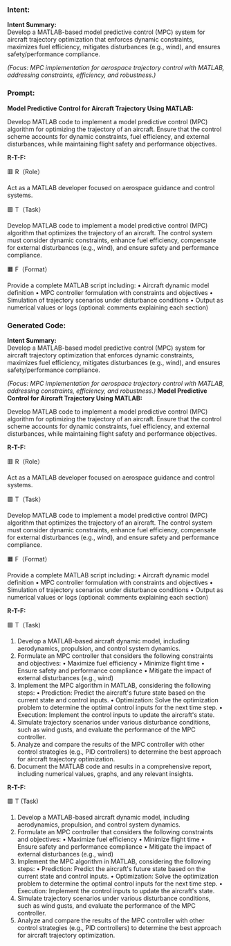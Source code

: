 ### Intent:
**Intent Summary:**  
Develop a MATLAB-based model predictive control (MPC) system for aircraft trajectory optimization that enforces dynamic constraints, maximizes fuel efficiency, mitigates disturbances (e.g., wind), and ensures safety/performance compliance.  

*(Focus: MPC implementation for aerospace trajectory control with MATLAB, addressing constraints, efficiency, and robustness.)*

### Prompt:
**Model Predictive Control for Aircraft Trajectory Using MATLAB:**

Develop MATLAB code to implement a model predictive control (MPC) algorithm for optimizing the trajectory of an aircraft. Ensure that the control scheme accounts for dynamic constraints, fuel efficiency, and external disturbances, while maintaining flight safety and performance objectives.

**R-T-F:**

🟥 R（Role）

Act as a MATLAB developer focused on aerospace guidance and control systems.

🟩 T（Task）

Develop MATLAB code to implement a model predictive control (MPC) algorithm that optimizes the trajectory of an aircraft. The control system must consider dynamic constraints, enhance fuel efficiency, compensate for external disturbances (e.g., wind), and ensure safety and performance compliance.

🟧 F（Format）

Provide a complete MATLAB script including:
	•	Aircraft dynamic model definition
	•	MPC controller formulation with constraints and objectives
	•	Simulation of trajectory scenarios under disturbance conditions
	•	Output as numerical values or logs (optional: comments explaining each section)

### Generated Code:
**Intent Summary:**  
Develop a MATLAB-based model predictive control (MPC) system for aircraft trajectory optimization that enforces dynamic constraints, maximizes fuel efficiency, mitigates disturbances (e.g., wind), and ensures safety/performance compliance.  

*(Focus: MPC implementation for aerospace trajectory control with MATLAB, addressing constraints, efficiency, and robustness.)*
**Model Predictive Control for Aircraft Trajectory Using MATLAB:**

Develop MATLAB code to implement a model predictive control (MPC) algorithm for optimizing the trajectory of an aircraft. Ensure that the control scheme accounts for dynamic constraints, fuel efficiency, and external disturbances, while maintaining flight safety and performance objectives.

**R-T-F:**

🟥 R（Role）

Act as a MATLAB developer focused on aerospace guidance and control systems.

🟩 T（Task）

Develop MATLAB code to implement a model predictive control (MPC) algorithm that optimizes the trajectory of an aircraft. The control system must consider dynamic constraints, enhance fuel efficiency, compensate for external disturbances (e.g., wind), and ensure safety and performance compliance.

🟧 F（Format）

Provide a complete MATLAB script including:
	•	Aircraft dynamic model definition
	•	MPC controller formulation with constraints and objectives
	•	Simulation of trajectory scenarios under disturbance conditions
	•	Output as numerical values or logs (optional: comments explaining each section)

**R-T-F:**

🟩 T（Task)

1. Develop a MATLAB-based aircraft dynamic model, including aerodynamics, propulsion, and control system dynamics.
2. Formulate an MPC controller that considers the following constraints and objectives:
	•	Maximize fuel efficiency
	•	Minimize flight time
	•	Ensure safety and performance compliance
	•	Mitigate the impact of external disturbances (e.g., wind)
3. Implement the MPC algorithm in MATLAB, considering the following steps:
	•	Prediction: Predict the aircraft's future state based on the current state and control inputs.
	•	Optimization: Solve the optimization problem to determine the optimal control inputs for the next time step.
	•	Execution: Implement the control inputs to update the aircraft's state.
4. Simulate trajectory scenarios under various disturbance conditions, such as wind gusts, and evaluate the performance of the MPC controller.
5. Analyze and compare the results of the MPC controller with other control strategies (e.g., PID controllers) to determine the best approach for aircraft trajectory optimization.
6. Document the MATLAB code and results in a comprehensive report, including numerical values, graphs, and any relevant insights.

**R-T-F:**

🟩 T (Task)

1. Develop a MATLAB-based aircraft dynamic model, including aerodynamics, propulsion, and control system dynamics.
2. Formulate an MPC controller that considers the following constraints and objectives:
	•	Maximize fuel efficiency
	•	Minimize flight time
	•	Ensure safety and performance compliance
	•	Mitigate the impact of external disturbances (e.g., wind)
3. Implement the MPC algorithm in MATLAB, considering the following steps:
	•	Prediction: Predict the aircraft's future state based on the current state and control inputs.
	•	Optimization: Solve the optimization problem to determine the optimal control inputs for the next time step.
	•	Execution: Implement the control inputs to update the aircraft's state.
4. Simulate trajectory scenarios under various disturbance conditions, such as wind gusts, and evaluate the performance of the MPC controller.
5. Analyze and compare the results of the MPC controller with other control strategies (e.g., PID controllers) to determine the best approach for aircraft trajectory optimization.
